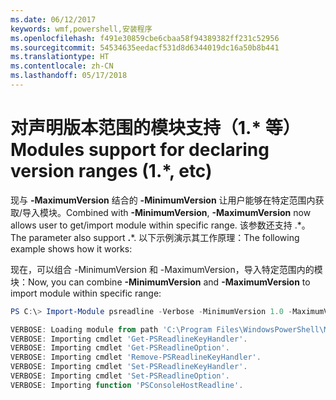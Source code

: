 ```yaml
---
ms.date: 06/12/2017
keywords: wmf,powershell,安装程序
ms.openlocfilehash: f491e30859cbe6cbaa58f94389382ff231c52956
ms.sourcegitcommit: 54534635eedacf531d8d6344019dc16a50b8b441
ms.translationtype: HT
ms.contentlocale: zh-CN
ms.lasthandoff: 05/17/2018
---
```

# <a name="modules-support-for-declaring-version-ranges-1-etc"></a><span data-ttu-id="e8fcd-102">对声明版本范围的模块支持（1.\* 等）</span><span class="sxs-lookup"><span data-stu-id="e8fcd-102">Modules support for declaring version ranges (1.\*, etc)</span></span>
<span data-ttu-id="e8fcd-103">现与 **-MaximumVersion** 结合的 **-MinimumVersion** 让用户能够在特定范围内获取/导入模块。</span><span class="sxs-lookup"><span data-stu-id="e8fcd-103">Combined with **-MinimumVersion**, **-MaximumVersion** now allows user to get/import module within specific range.</span></span> <span data-ttu-id="e8fcd-104">该参数还支持 .\*。</span><span class="sxs-lookup"><span data-stu-id="e8fcd-104">The parameter also support **.**\*.</span></span> <span data-ttu-id="e8fcd-105">以下示例演示其工作原理：</span><span class="sxs-lookup"><span data-stu-id="e8fcd-105">The following example shows how it works:</span></span>

<span data-ttu-id="e8fcd-106">现在，可以组合 -MinimumVersion 和 -MaximumVersion，导入特定范围内的模块：</span><span class="sxs-lookup"><span data-stu-id="e8fcd-106">Now, you can combine **-MinimumVersion** and **-MaximumVersion** to import module within specific range:</span></span>

```powershell
PS C:\> Import-Module psreadline -Verbose -MinimumVersion 1.0 -MaximumVersion 1.2.*

VERBOSE: Loading module from path 'C:\Program Files\WindowsPowerShell\Modules\psreadline\1.1\psreadline.psd1'.
VERBOSE: Importing cmdlet 'Get-PSReadlineKeyHandler'.
VERBOSE: Importing cmdlet 'Get-PSReadlineOption'.
VERBOSE: Importing cmdlet 'Remove-PSReadlineKeyHandler'.
VERBOSE: Importing cmdlet 'Set-PSReadlineKeyHandler'.
VERBOSE: Importing cmdlet 'Set-PSReadlineOption'.
VERBOSE: Importing function 'PSConsoleHostReadline'.
```
